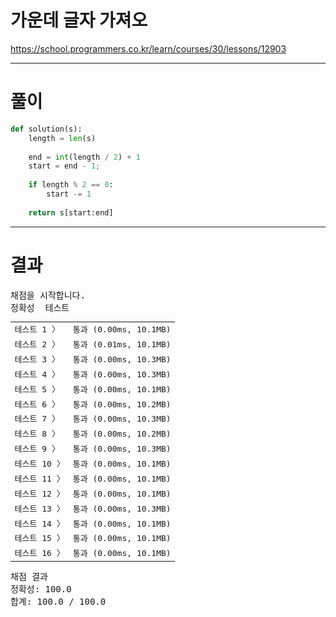 # 가운데 글자 가져오
https://school.programmers.co.kr/learn/courses/30/lessons/12903

----

# 풀이

```python
def solution(s):
    length = len(s)
    
    end = int(length / 2) + 1
    start = end - 1;
    
    if length % 2 == 0:
        start -= 1
    
    return s[start:end]
```

----

# 결과

<div id="output" class="console-output tab-pane fade in active show"><pre class="console-content"><div></div><div class="console-heading">채점을 시작합니다.</div><div class="console-message">정확성  테스트</div><table class="console-test-group" data-category="correctness"><tbody><tr data-testcase-id="16656"><td valign="top" class="td-label">테스트 1 <span>〉</span></td><td class="result passed">통과 (0.00ms, 10.1MB)</td></tr><tr data-testcase-id="16657"><td valign="top" class="td-label">테스트 2 <span>〉</span></td><td class="result passed">통과 (0.01ms, 10.1MB)</td></tr><tr data-testcase-id="16658"><td valign="top" class="td-label">테스트 3 <span>〉</span></td><td class="result passed">통과 (0.00ms, 10.3MB)</td></tr><tr data-testcase-id="16659"><td valign="top" class="td-label">테스트 4 <span>〉</span></td><td class="result passed">통과 (0.00ms, 10.3MB)</td></tr><tr data-testcase-id="16660"><td valign="top" class="td-label">테스트 5 <span>〉</span></td><td class="result passed">통과 (0.00ms, 10.1MB)</td></tr><tr data-testcase-id="16661"><td valign="top" class="td-label">테스트 6 <span>〉</span></td><td class="result passed">통과 (0.00ms, 10.2MB)</td></tr><tr data-testcase-id="16662"><td valign="top" class="td-label">테스트 7 <span>〉</span></td><td class="result passed">통과 (0.00ms, 10.3MB)</td></tr><tr data-testcase-id="16663"><td valign="top" class="td-label">테스트 8 <span>〉</span></td><td class="result passed">통과 (0.00ms, 10.2MB)</td></tr><tr data-testcase-id="16664"><td valign="top" class="td-label">테스트 9 <span>〉</span></td><td class="result passed">통과 (0.00ms, 10.3MB)</td></tr><tr data-testcase-id="16665"><td valign="top" class="td-label">테스트 10 <span>〉</span></td><td class="result passed">통과 (0.00ms, 10.1MB)</td></tr><tr data-testcase-id="16666"><td valign="top" class="td-label">테스트 11 <span>〉</span></td><td class="result passed">통과 (0.00ms, 10.1MB)</td></tr><tr data-testcase-id="16667"><td valign="top" class="td-label">테스트 12 <span>〉</span></td><td class="result passed">통과 (0.00ms, 10.1MB)</td></tr><tr data-testcase-id="16668"><td valign="top" class="td-label">테스트 13 <span>〉</span></td><td class="result passed">통과 (0.00ms, 10.3MB)</td></tr><tr data-testcase-id="16669"><td valign="top" class="td-label">테스트 14 <span>〉</span></td><td class="result passed">통과 (0.00ms, 10.1MB)</td></tr><tr data-testcase-id="16670"><td valign="top" class="td-label">테스트 15 <span>〉</span></td><td class="result passed">통과 (0.00ms, 10.1MB)</td></tr><tr data-testcase-id="16671"><td valign="top" class="td-label">테스트 16 <span>〉</span></td><td class="result passed">통과 (0.00ms, 10.1MB)</td></tr></tbody></table><div class="console-heading">채점 결과</div><div class="console-message">정확성: 100.0</div><div class="console-message">합계: 100.0 / 100.0</div></pre></div>
